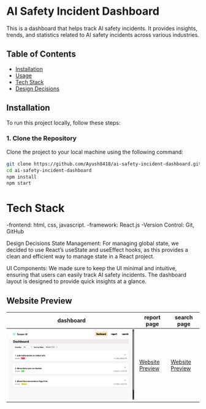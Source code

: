 # AI Safety Incident Dashboard

This is a dashboard that helps track AI safety incidents. It provides insights, trends, and statistics related to AI safety incidents across various industries.

## Table of Contents
- [Installation](#installation)
- [Usage](#usage)
- [Tech Stack](#tech-stack)
- [Design Decisions](#design-decisions)

## Installation

To run this project locally, follow these steps:

### 1. Clone the Repository
Clone the project to your local machine using the following command:

```bash
git clone https://github.com/Ayush8418/ai-safety-incident-dashboard.git
cd ai-safety-incident-dashboard
npm install
npm start
```
# Tech Stack
-frontend: html, css, javascript.
-framework: React.js
-Version Control: Git, GitHub

Design Decisions
State Management: For managing global state, we decided to use React’s useState and useEffect hooks, as this provides a clean and efficient way to manage state in a React project.

UI Components: We made sure to keep the UI minimal and intuitive, ensuring that users can easily track AI safety incidents. The dashboard layout is designed to provide quick insights at a glance.

## Website Preview
| dashboard | report page | search page |
| ------------- | ------------ | ------------ |
| ![Website Preview](./src/assets/dashboard2.png) | [Website Preview](./src/assets/report.png) | [Website Preview](./src/assets/search2.png) | 

